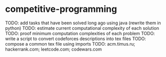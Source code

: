 # competitive-programming

TODO: add tasks that have been solved long ago using java (rewrite them in python)
TODO: estimate current computational complexity of each solution
TODO: proof minimum computation complexities of each problem
TODO: write a script to convert codeforces descriptions into tex files
TODO: compose a common tex file using imports
TODO: acm.timus.ru; hackerrank.com; leetcode.com; codewars.com